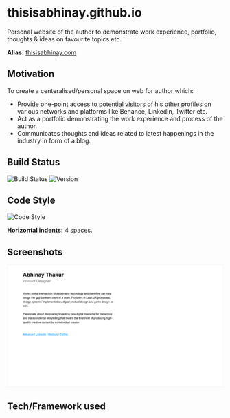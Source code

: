 # thisisabhinay.github.io
Personal website of the author to demonstrate work experience, portfolio, thoughts & ideas on favourite topics etc.

**Alias:** [thisisabhinay.com](https://thisisabhinay.com)

## Motivation
To create a centeralised/personal space on web for author which:
- Provide one-point access to potential visitors of his other profiles on various networks and platforms like Behance, LinkedIn, Twitter etc.
- Act as a portfolio demonstrating the work experience and process of the author.
- Communicates thoughts and ideas related to latest happenings in the industry in form of a blog.

## Build Status
![Build Status](https://img.shields.io/badge/Build-Pending-orange)
![Version](https://img.shields.io/static/v1?label=Version&message=0.0-alpha.1&color=blue)

## Code Style
![Code Style](https://img.shields.io/static/v1?label=Code%20Style&message=Standard&color=success)

**Horizontal indents:** 4 spaces.

## Screenshots
![Home Page](design/exports/web.png)

## Tech/Framework used
